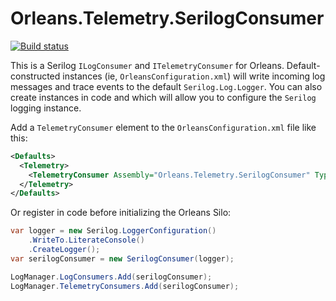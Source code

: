 # Orleans.Telemetry.SerilogConsumer

[![Build status](https://ci.appveyor.com/api/projects/status/cc72wuytncosdc8v?svg=true)](https://ci.appveyor.com/project/moswald/orleans-telemetry-serilogconsumer)

This is a Serilog `ILogConsumer` and `ITelemetryConsumer` for Orleans. Default-constructed instances (ie, `OrleansConfiguration.xml`)
will write incoming log messages and trace events to the default `Serilog.Log.Logger`. You can also create instances in code and
which will allow you to configure the `Serilog` logging instance.

Add a `TelemetryConsumer` element to the `OrleansConfiguration.xml` file like this:
```xml
<Defaults>
  <Telemetry>
    <TelemetryConsumer Assembly="Orleans.Telemetry.SerilogConsumer" Type="Orleans.Telemetry.SerilogConsumer.SerilogConsumer" />
  </Telemetry>
</Defaults>
```

Or register in code before initializing the Orleans Silo:
```csharp
var logger = new Serilog.LoggerConfiguration()
    .WriteTo.LiterateConsole()
    .CreateLogger();
var serilogConsumer = new SerilogConsumer(logger);

LogManager.LogConsumers.Add(serilogConsumer);
LogManager.TelemetryConsumers.Add(serilogConsumer);
```
